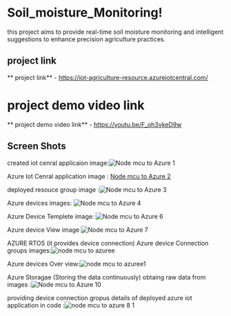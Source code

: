 # Soil_moisture_Monitoring!
this project aims to provide real-time soil moisture monitoring and intelligent suggestions to enhance precision agriculture practices.
## project link
** project link** - https://iot-agriculture-resource.azureiotcentral.com/

# project demo video link
** project demo video link** - https://youtu.be/F_oh3vkeD9w

## Screen Shots
created iot cenral applicaion image:![Node mcu to Azure 1](https://github.com/KrishnaPrasadAnkam/Soil_moisture_Monitoring/assets/128711747/0a29e4e4-b0a6-4bf5-917e-f153fe330eb5)

Azure Iot Cenral application image : [Node mcu to Azure 2](https://github.com/KrishnaPrasadAnkam/Soil_moisture_Monitoring/assets/128711747/4cbab24e-290a-4330-b43c-74c12df555c2)

deployed resouce group image :![Node mcu to Azure 3](https://github.com/KrishnaPrasadAnkam/Soil_moisture_Monitoring/assets/128711747/cc1192f4-ffbd-46f4-a04b-ffdcf9f59e04)

Azure devices images: ![Node mcu to Azure 4](https://github.com/KrishnaPrasadAnkam/Soil_moisture_Monitoring/assets/128711747/49142f92-5e97-4d27-ba6e-95e7de358a2c)

Azure Device Templete image: ![Node mcu to Azure 6](https://github.com/KrishnaPrasadAnkam/Soil_moisture_Monitoring/assets/128711747/de1fc5de-0d64-4c55-8d41-1ca2d6af4c44)

Azure device View image ![Node mcu to Azure 7](https://github.com/KrishnaPrasadAnkam/Soil_moisture_Monitoring/assets/128711747/60ce7b5d-14fc-41d1-9df4-ee7dd8f08727)

AZURE RTOS (it provides device connection) Azure device Connection groups images:![node mcu to azuree](https://github.com/KrishnaPrasadAnkam/Soil_moisture_Monitoring/assets/128711747/37ac6b16-f1d9-41cc-85ff-e2d54a3cfedd)

Azure devices Over view:![node mcu to azuree1](https://github.com/KrishnaPrasadAnkam/Soil_moisture_Monitoring/assets/128711747/e27cdf24-028a-45ca-8b4f-e660ec3ade88)

Azure Storagae (Storing the data continuously) obtaing raw data from images :![Node mcu to Azure 10](https://github.com/KrishnaPrasadAnkam/Soil_moisture_Monitoring/assets/128711747/fd064ece-0a83-434d-8e2d-c5c1bab10897)

providing device connection gropus details of deployed azure iot application in code :![node mcu to azure 8 1](https://github.com/KrishnaPrasadAnkam/Soil_moisture_Monitoring/assets/128711747/2f151acf-8386-4260-87c6-196a9c32d043)
